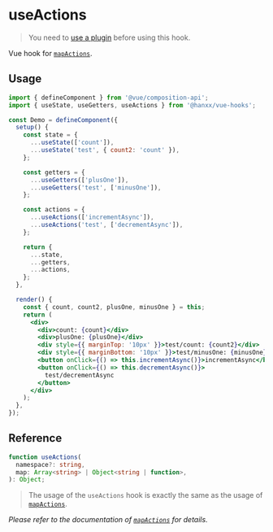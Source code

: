 # useActions

> You need to [use a plugin](https://github.com/u3u/vue-hooks#usage) before using this hook.

Vue hook for [`mapActions`](https://vuex.vuejs.org/api/#mapactions).

## Usage

```jsx {17,18,24,29,36,37}
import { defineComponent } from '@vue/composition-api';
import { useState, useGetters, useActions } from '@hanxx/vue-hooks';

const Demo = defineComponent({
  setup() {
    const state = {
      ...useState(['count']),
      ...useState('test', { count2: 'count' }),
    };

    const getters = {
      ...useGetters(['plusOne']),
      ...useGetters('test', ['minusOne']),
    };

    const actions = {
      ...useActions(['incrementAsync']),
      ...useActions('test', ['decrementAsync']),
    };

    return {
      ...state,
      ...getters,
      ...actions,
    };
  },

  render() {
    const { count, count2, plusOne, minusOne } = this;
    return (
      <div>
        <div>count: {count}</div>
        <div>plusOne: {plusOne}</div>
        <div style={{ marginTop: '10px' }}>test/count: {count2}</div>
        <div style={{ marginBottom: '10px' }}>test/minusOne: {minusOne}</div>
        <button onClick={() => this.incrementAsync()}>incrementAsync</button>
        <button onClick={() => this.decrementAsync()}>
          test/decrementAsync
        </button>
      </div>
    );
  },
});
```

## Reference

```typescript
function useActions(
  namespace?: string,
  map: Array<string> | Object<string | function>,
): Object;
```

> The usage of the `useActions` hook is exactly the same as the usage of [`mapActions`](https://vuex.vuejs.org/api/#mapactions).

_Please refer to the documentation of [`mapActions`](https://vuex.vuejs.org/api/#mapactions) for details._
